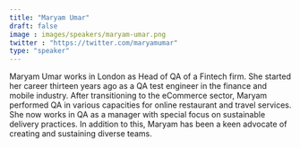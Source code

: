 ```yaml
---
title: "Maryam Umar"
draft: false
image : images/speakers/maryam-umar.png
twitter : "https://twitter.com/maryamumar"
type: "speaker"
---
```


Maryam Umar works in London as Head of QA of a Fintech firm. She started her career thirteen years ago as a QA test engineer in the finance and mobile industry. After transitioning to the eCommerce sector, Maryam performed QA in various capacities for online restaurant and travel services. She now works in QA as a manager with special focus on sustainable delivery practices. In addition to this, Maryam has been a keen advocate of creating and sustaining diverse teams.


